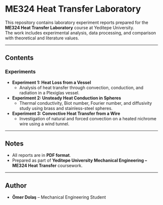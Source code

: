 # ME324 Heat Transfer Laboratory

This repository contains laboratory experiment reports prepared for the **ME324 Heat Transfer Laboratory** course at Yeditepe University.  
The work includes experimental analysis, data processing, and comparison with theoretical and literature values.  

---

## Contents

### Experiments
- **Experiment 1: Heat Loss from a Vessel**  
  - Analysis of heat transfer through convection, conduction, and radiation in a Plexiglas vessel.  
- **Experiment 2: Unsteady Heat Conduction in Spheres**  
  - Thermal conductivity, Biot number, Fourier number, and diffusivity study using brass and stainless-steel spheres.  
- **Experiment 3: Convective Heat Transfer from a Wire**  
  - Investigation of natural and forced convection on a heated nichrome wire using a wind tunnel.  

---

## Notes
- All reports are in **PDF format**.  
- Prepared as part of **Yeditepe University Mechanical Engineering – ME324 Heat Transfer** coursework.  

---

## Author
- **Ömer Dolaş** – Mechanical Engineering Student  
